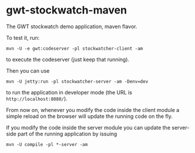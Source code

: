 # gwt-stockwatch-maven
The GWT stockwatch demo application, maven flavor.

To test it, run:

`mvn -U -e gwt:codeserver -pl stockwatcher-client -am`

to execute the codeserver (just keep that running).

Then you can use

`mvn -U jetty:run -pl stockwatcher-server -am -Denv=dev`

to run the application in developer mode (the URL is `http://localhost:8080/`). 

From now on, whenever you modify the code inside the client module a simple reload on the browser will update the running code on the fly.

If you modify the code inside the server module you can update the server-side part of the running application by issuing

`mvn -U compile -pl *-server -am`
